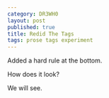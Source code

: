 ```yaml
---
category: DR3WH0
layout: post
published: true
title: Redid The Tags
tags: prose tags experiment
---
```


Added a hard rule at the bottom.

How does it look?

We will see.
